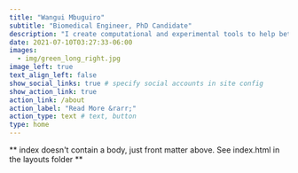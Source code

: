 ```yaml
---
title: "Wangui Mbuguiro"
subtitle: "Biomedical Engineer, PhD Candidate"
description: "I create computational and experimental tools to help better better understand and treat uterine disorders. I mentor local high school and university-level research projects, and I create programming focused on community-building and professional development for underrepresented students in STEM."
date: 2021-07-10T03:27:33-06:00
images:
  - img/green_long_right.jpg
image_left: true
text_align_left: false
show_social_links: true # specify social accounts in site config
show_action_link: true
action_link: /about
action_label: "Read More &rarr;"
action_type: text # text, button
type: home
---
```


** index doesn't contain a body, just front matter above.
See index.html in the layouts folder **
